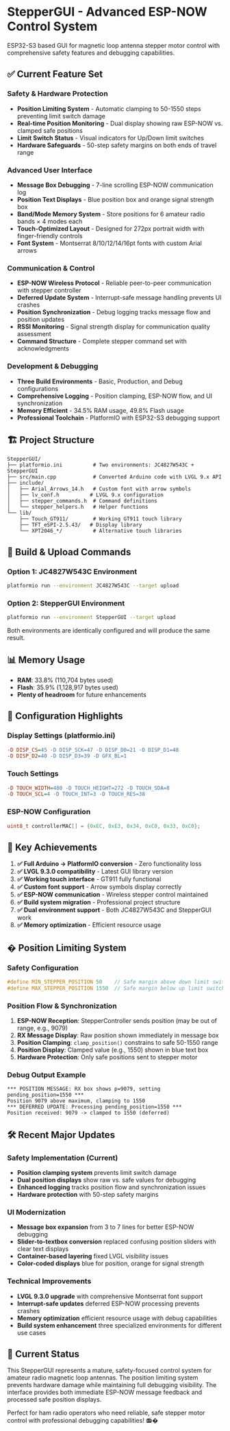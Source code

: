 # StepperGUI - Advanced ESP-NOW Control System

ESP32-S3 based GUI for magnetic loop antenna stepper motor control with comprehensive safety features and debugging capabilities.

## ✅ Current Feature Set

### Safety & Hardware Protection  
- **Position Limiting System** - Automatic clamping to 50-1550 steps preventing limit switch damage
- **Real-time Position Monitoring** - Dual display showing raw ESP-NOW vs. clamped safe positions
- **Limit Switch Status** - Visual indicators for Up/Down limit switches
- **Hardware Safeguards** - 50-step safety margins on both ends of travel range

### Advanced User Interface
- **Message Box Debugging** - 7-line scrolling ESP-NOW communication log
- **Position Text Displays** - Blue position box and orange signal strength box
- **Band/Mode Memory System** - Store positions for 6 amateur radio bands × 4 modes each
- **Touch-Optimized Layout** - Designed for 272px portrait width with finger-friendly controls
- **Font System** - Montserrat 8/10/12/14/16pt fonts with custom Arial arrows

### Communication & Control
- **ESP-NOW Wireless Protocol** - Reliable peer-to-peer communication with stepper controller
- **Deferred Update System** - Interrupt-safe message handling prevents UI crashes
- **Position Synchronization** - Debug logging tracks message flow and position updates
- **RSSI Monitoring** - Signal strength display for communication quality assessment
- **Command Structure** - Complete stepper command set with acknowledgments

### Development & Debugging
- **Three Build Environments** - Basic, Production, and Debug configurations
- **Comprehensive Logging** - Position clamping, ESP-NOW flow, and UI synchronization
- **Memory Efficient** - 34.5% RAM usage, 49.8% Flash usage
- **Professional Toolchain** - PlatformIO with ESP32-S3 debugging support

## 🏗️ Project Structure

```
StepperGUI/
├── platformio.ini          # Two environments: JC4827W543C + StepperGUI
├── src/main.cpp            # Converted Arduino code with LVGL 9.x API
├── include/
│   ├── Arial_Arrows_14.h   # Custom font with arrow symbols
│   ├── lv_conf.h          # LVGL 9.x configuration
│   ├── stepper_commands.h  # Command definitions
│   └── stepper_helpers.h   # Helper functions
└── lib/
    ├── Touch_GT911/        # Working GT911 touch library
    ├── TFT_eSPI-2.5.43/   # Display library
    └── XPT2046_*/          # Alternative touch libraries
```

## 🚀 Build & Upload Commands

### Option 1: JC4827W543C Environment
```bash
platformio run --environment JC4827W543C --target upload
```

### Option 2: StepperGUI Environment  
```bash
platformio run --environment StepperGUI --target upload
```

Both environments are identically configured and will produce the same result.

## 📊 Memory Usage
- **RAM**: 33.8% (110,704 bytes used)
- **Flash**: 35.9% (1,128,917 bytes used)
- **Plenty of headroom** for future enhancements

## 🔧 Configuration Highlights

### Display Settings (platformio.ini)
```ini
-D DISP_CS=45 -D DISP_SCK=47 -D DISP_D0=21 -D DISP_D1=48 
-D DISP_D2=40 -D DISP_D3=39 -D GFX_BL=1
```

### Touch Settings
```ini
-D TOUCH_WIDTH=480 -D TOUCH_HEIGHT=272 -D TOUCH_SDA=8 
-D TOUCH_SCL=4 -D TOUCH_INT=3 -D TOUCH_RES=38
```

### ESP-NOW Configuration
```cpp
uint8_t controllerMAC[] = {0xEC, 0xE3, 0x34, 0xC0, 0x33, 0xC0};
```

## 🎯 Key Achievements

1. **✅ Full Arduino → PlatformIO conversion** - Zero functionality loss
2. **✅ LVGL 9.3.0 compatibility** - Latest GUI library version  
3. **✅ Working touch interface** - GT911 fully functional
4. **✅ Custom font support** - Arrow symbols display correctly
5. **✅ ESP-NOW communication** - Wireless stepper control maintained
6. **✅ Build system migration** - Professional project structure
7. **✅ Dual environment support** - Both JC4827W543C and StepperGUI work
8. **✅ Memory optimization** - Efficient resource usage

## � Position Limiting System

### Safety Configuration
```cpp
#define MIN_STEPPER_POSITION 50    // Safe margin above down limit switch  
#define MAX_STEPPER_POSITION 1550  // Safe margin below up limit switch
```

### Position Flow & Synchronization
1. **ESP-NOW Reception**: StepperController sends position (may be out of range, e.g., 9079)
2. **RX Message Display**: Raw position shown immediately in message box
3. **Position Clamping**: `clamp_position()` constrains to safe 50-1550 range  
4. **Position Display**: Clamped value (e.g., 1550) shown in blue text box
5. **Hardware Protection**: Only safe positions sent to stepper motor

### Debug Output Example
```
*** POSITION MESSAGE: RX box shows p=9079, setting pending_position=1550 ***
Position 9079 above maximum, clamping to 1550
*** DEFERRED UPDATE: Processing pending_position=1550 ***
Position received: 9079 -> clamped to 1550 (deferred)
```

## 🛠️ Recent Major Updates

### Safety Implementation (Current)
- **Position clamping system** prevents limit switch damage
- **Dual position displays** show raw vs. safe values for debugging
- **Enhanced logging** tracks position flow and synchronization issues
- **Hardware protection** with 50-step safety margins

### UI Modernization  
- **Message box expansion** from 3 to 7 lines for better ESP-NOW debugging
- **Slider-to-textbox conversion** replaced confusing position sliders with clear text displays
- **Container-based layering** fixed LVGL visibility issues
- **Color-coded displays** blue for position, orange for signal strength

### Technical Improvements
- **LVGL 9.3.0 upgrade** with comprehensive Montserrat font support
- **Interrupt-safe updates** deferred ESP-NOW processing prevents crashes  
- **Memory optimization** efficient resource usage with debug capabilities
- **Build system enhancement** three specialized environments for different use cases

## 🎯 Current Status

This StepperGUI represents a mature, safety-focused control system for amateur radio magnetic loop antennas. The position limiting system prevents hardware damage while maintaining full debugging visibility. The interface provides both immediate ESP-NOW message feedback and processed safe position displays.

Perfect for ham radio operators who need reliable, safe stepper motor control with professional debugging capabilities! 📻�